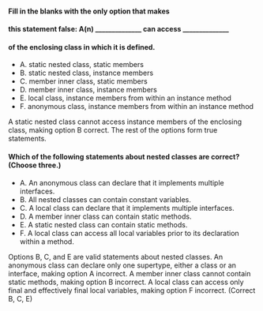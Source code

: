 #### Fill in the blanks with the only option that makes
#### this statement false: A(n) ______________ can access ______________
#### of the enclosing class in which it is defined.
* A. static nested class, static members
* B. static nested class, instance members
* C. member inner class, static members
* D. member inner class, instance members
* E. local class, instance members from within an instance method
* F. anonymous class, instance members from within an instance method

A static nested class cannot access instance members
of the enclosing class, making option B correct.
The rest of the options form true statements.

#### Which of the following statements about nested classes are correct? (Choose three.)
* A. An anonymous class can declare that it implements multiple interfaces.
* B. All nested classes can contain constant variables.
* C. A local class can declare that it implements multiple interfaces.
* D. A member inner class can contain static methods.
* E. A static nested class can contain static methods.
* F. A local class can access all local variables prior to its declaration within a method.

Options B, C, and E are valid statements about nested classes.
An anonymous class can declare only one supertype, either a class or an interface,
making option A incorrect. A member inner class cannot contain static methods,
making option B incorrect.
A local class can access only final and effectively final local variables,
making option F incorrect. (Correct B, C, E)
